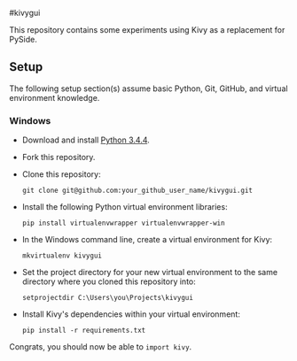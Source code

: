 #kivygui

This repository contains some experiments using Kivy as a replacement for PySide.

## Setup
The following setup section(s) assume basic Python, Git, GitHub, and virtual environment knowledge.

### Windows
* Download and install [Python 3.4.4](https://www.python.org/downloads/release/python-344/).

* Fork this repository.

* Clone this repository:

  `git clone git@github.com:your_github_user_name/kivygui.git`
  
* Install the following Python virtual environment libraries:

  `pip install virtualenvwrapper virtualenvwrapper-win`

* In the Windows command line, create a virtual environment for Kivy:

  `mkvirtualenv kivygui`
  
* Set the project directory for your new virtual environment to the same directory where you cloned this repository into:

  `setprojectdir C:\Users\you\Projects\kivygui`
  
* Install Kivy's dependencies within your virtual environment:

  `pip install -r requirements.txt`
  
Congrats, you should now be able to `import kivy`.
